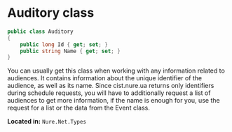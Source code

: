 # Auditory class

```csharp
public class Auditory
{
    public long Id { get; set; }
    public string Name { get; set; }
}
```

You can usually get this class when working with any information related to audiences. It contains information about the unique identifier of the audience, as well as its name. Since cist.nure.ua returns only identifiers during schedule requests, you will have to additionally request a list of audiences to get more information, if the name is enough for you, use the request for a list or the data from the Event class.

**Located in:** `Nure.Net.Types`
```